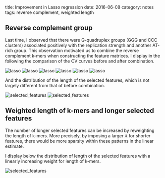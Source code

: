 title: Improvement in Lasso regression
date: 2016-06-08
category: notes
tags: reverse complement, weighted length

## Reverse complement group

Last time, I observed that there were G-quadruplex groups (GGG and CCC clusters) associated positively with the replication strength and another AT-rich group. This observation motivated us to combine the reverse complement k-mers when constructing the feature matrices. I display in the following the comparison of the CV curves before and after combination.

![lasso]({filename}/images/lasso/intercept/logY_concatenate_filter1000/rc/active_set/lasso_10.png)
![lasso]({filename}/images/lasso/intercept/logY_concatenate_filter1000/rc/active_set/lasso_11.png)
![lasso]({filename}/images/lasso/intercept/logY_concatenate_filter1000/rc/active_set/lasso_12.png)
![lasso]({filename}/images/lasso/intercept/logY_concatenate_filter1000/rc/active_set/lasso_13.png)
![lasso]({filename}/images/lasso/intercept/logY_concatenate_filter1000/rc/active_set/lasso_14.png)
![lasso]({filename}/images/lasso/intercept/logY_concatenate_filter1000/rc/active_set/lasso_15.png)

And the distribution of the length of the selected features, which is not largely different from that of before combination.

![selected_features]({filename}/images/selected_features/intercept/logY_concatenate_filter1000/log_entropy/histo_15_rc.png)
![selected_features]({filename}/images/selected_features/intercept/logY_concatenate_filter1000/log_entropy/weight_15_rc.png)

## Weighted length of k-mers and longer selected features

The number of longer selected features can be increased by reweighting the length of k-mers. More precisely, by imposing a larger $\lambda$ for shorter features, there would be more sparsity within these patterns in the linear estimate.

I display below the distribution of length of the selected features with a linearly increasing weight for length of k-mers.

![selected_features]({filename}/images/selected_features/intercept/logY_concatenate_filter1000/log_entropy/histo_15_rc_w.png)
